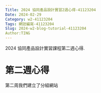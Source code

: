 ```yaml
---
Title: 2024 協同產品設計實習2週心得-41123204
Date: 2024-02-29
Category: w2-41123204
Tags: 網誌編寫-41123204
Slug: 2024-w2-blog-tutorial-41123204
Author:TING 
---
```


2024 協同產品設計實習課程第二週心得.

<!-- PELICAN_END_SUMMARY -->

# 第二週心得
第二周我們建立了分組網站